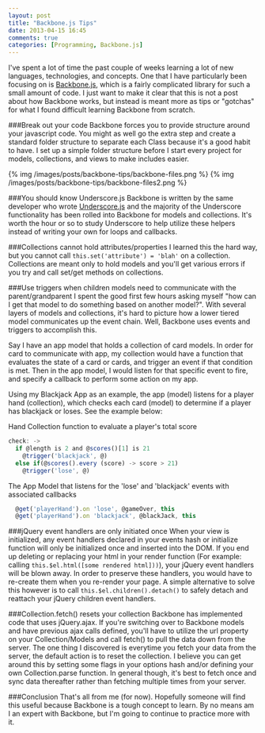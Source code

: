```yaml
---
layout: post
title: "Backbone.js Tips"
date: 2013-04-15 16:45
comments: true
categories: [Programming, Backbone.js]
---
```


I've spent a lot of time the past couple of weeks learning a lot of new languages, technologies, and concepts.  One that I have  particularly been focusing on is [Backbone.js](), which is a fairly complicated library for such a small amount of code.  I just want to make it clear that this is not a post about how Backbone works, but instead is meant more as tips or "gotchas" for what I found difficult learning Backbone from scratch.

###Break out your code
Backbone forces you to provide structure around your javascript code.  You might as well go the extra step and create a standard folder structure to separate each Class because it's a good habit to have.  I set up a simple folder structure before I start every project for models, collections, and views to make includes easier.

<div class="aligncenter">
  {% img /images/posts/backbone-tips/backbone-files.png %}
  {% img /images/posts/backbone-tips/backbone-files2.png %}
</div>

###You should know Underscore.js
Backbone is written by the same developer who wrote [Underscore.js]() and the majority of the Underscore functionality has been rolled into Backbone for models and collections.  It's worth the hour or so to study Underscore to help utilize these helpers instead of writing your own for loops and callbacks.

###Collections cannot hold attributes/properties
I learned this the hard way, but you cannot call `this.set('attribute') = 'blah'` on a collection.  Collections are meant only to hold models and you'll get various errors if you try and call set/get methods on collections.

###Use triggers when children models need to communicate with the parent/grandparent
I spent the good first few hours asking myself "how can I get that model to do something based on another model?".  With several layers of models and collections, it's hard to picture how a lower tiered model communicates up the event chain.  Well, Backbone uses events and triggers to accomplish this.

Say I have an app model that holds a collection of card models.  In order for card to communicate with app, my collection would have a function that evaluates the state of a card or cards, and trigger an event if that condition is met.  Then in the app model, I would listen for that specific event to fire, and specify a callback to perform some action on my app.

Using my Blackjack App as an example, the app (model) listens for a player hand (collection), which checks each card (model) to determine if a player has blackjack or loses.  See the example below:

Hand Collection function to evaluate a player's total score
``` javascript
check: ->
  if @length is 2 and @scores()[1] is 21
    @trigger('blackjack', @)
  else if(@scores().every (score) -> score > 21)
    @trigger('lose', @)
```

The App Model that listens for the 'lose' and 'blackjack' events with associated callbacks
``` javascript
  @get('playerHand').on 'lose', @gameOver, this
  @get('playerHand').on 'blackjack', @blackJack, this
```
###jQuery event handlers are only initiated once
When your view is initialized, any event handlers declared in your events hash or initialize function will only be initialized once and inserted into the DOM.  If you end up deleting or replacing your html in your render function (For example: calling `this.$el.html([some rendered html]))`), your jQuery event handlers will be blown away.  In order to preserve these handlers, you would have to re-create them when you re-render your page.  A simple alternative to solve this however is to call `this.$el.children().detach()` to safely detach and reattach your jQuery children event handlers.

###Collection.fetch() resets your collection
Backbone has implemented code that uses jQuery.ajax.  If you're switching over to Backbone models and have previous ajax calls defined, you'll have to utilize the url property on your Collection/Models and call fetch() to pull the data down from the server.  The one thing I discovered is everytime you fetch your data from the server, the default action is to reset the collection.  I believe you can get around this by setting some flags in your options hash and/or defining your own Collection.parse function.  In general though, it's best to fetch once and sync data thereafter rather than fetching multiple times from your server.

###Conclusion
That's all from me (for now).  Hopefully someone will find this useful because Backbone is a tough concept to learn.  By no means am I an expert with Backbone, but I'm going to continue to practice more with it.


  [Backbone.js]: http://backbonejs.org "Backbone.js"
  [Underscore.js]: http://underscorejs.org "Underscore.js"
